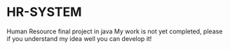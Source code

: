 # HR-SYSTEM
Human Resource final project in java
My work is not yet completed, please if you understand my idea well you can develop it!

